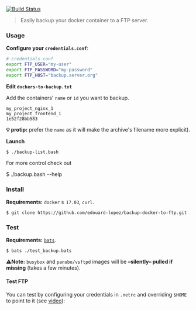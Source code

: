 [![Build Status](https://travis-ci.org/edouard-lopez/backup-docker-to-ftp.svg?branch=master)](https://travis-ci.org/edouard-lopez/backup-docker-to-ftp)

> Easily backup your docker container to a FTP server.

### Usage

**Configure your `credentials.conf`**:

```bash
# credentials.conf
export FTP_USER="my-user"
export FTP_PASSWORD="my-password"
export FTP_HOST="backup.server.org"
```

**Edit `dockers-to-backup.txt`**

Add the containers' `name` or `id` you want to backup.

    my_project_nginx_1
    my_project_frontend_1
    1e52f28bb583

**:bulb: protip:** prefer the `name` as it will make the archive's filename more explicit).

**Launch**

    $ ./backup-list.bash

For more control check out

  $ ./backup.bash --help

### Install

**Requirements:** `docker` ≥ `17.03`, `curl`.

    $ git clone https://github.com/edouard-lopez/backup-docker-to-ftp.git


### Test

**Requirements:** [`bats`](https://github.com/sstephenson/bats).

    $ bats ./test_backup.bats

  :warning:**Note:** `busybox` and `panubo/vsftpd` images will be **–silently– pulled if missing** (takes a few minutes).

#### Test FTP

You can test by configuring your credentials in `.netrc` and overriding `$HOME` to point to it (see [video](https://asciinema.org/a/ahai3uli13w9l52ywbjc8k0d9)):
